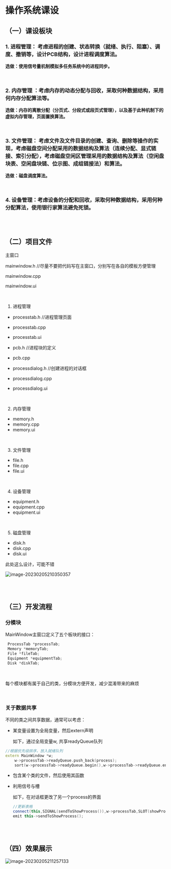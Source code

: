 # 操作系统课设

## （一）课设板块

### 1.    **进程管理：** 考虑进程的创建、状态转换（就绪、执行、阻塞）、调度、撤销等，设计PCB结构，设计进程调度算法。

**选做：使用信号量机制模拟多任务系统中的进程同步。**

 <br/>

### 2.    **内存管理** ：考虑内存的动态分配与回收，采取何种数据结构，采用何内存分配算法等。

**选做：内存的离散分配（分页式、分段式或段页式管理），以及基于此种机制下的虚拟内存管理，页面置换算法。**

 <br/>

### 3.    **文件管理：** 考虑文件及文件目录的创建、查询、删除等操作的实现，考虑磁盘空间分配采用的数据结构及算法（连续分配、显式链接、索引分配），考虑磁盘空闲区管理采用的数据结构及算法（空闲盘块表、空闲盘块链、位示图、成组链接法）和算法。

**选做：磁盘调度算法。**

 <br/>

### 4. 设备管理：考虑设备的分配和回收，采取何种数据结构，采用何种分配算法，使用银行家算法避免死锁。





<br/><br/>


## （二）项目文件

主窗口

mainwindow.h		//尽量不要把代码写在主窗口，分别写在各自的模板方便管理

mainwindow.cpp

mainwindow.ui

<br/>


1. 进程管理

* processtab.h          //进程管理页面
* processtab.cpp
* processtab.ui



* pcb.h				 //进程块的定义
* pcb.cpp



* processdialog.h       //创建进程的对话框
* processdialog.cpp
* processdialog.ui

<br/>

2. 内存管理

* memory.h
* memory.cpp
* memory.ui

<br/>

3. 文件管理

* file.h
* file.cpp
* file.ui

<br/>

4. 设备管理

* equipment.h
* equipment.cpp
* equipment.ui

<br/>

5. 磁盘管理

* disk.h
* disk.cpp
* disk.ui



此处这么设计，可能不错

![image-20230205210350357](https://xiehangblog.oss-cn-beijing.aliyuncs.com/pic/202302052103401.png)



<br/><br/>

## （三）开发流程

### 分模块

MainWindow主窗口定义了五个板块的接口：

```cpp
 ProcessTab *processTab;
 Memory *memoryTab;
 File *fileTab;
 Equipment *equipmentTab;
 Disk *diskTab;

```

<br/>

每个模块都有属于自己的类，分模块方便开发，减少混淆带来的麻烦

<br/>

### 关于数据共享

不同的类之间共享数据，通常可以考虑：

* 某变量设置为全局变量，然后extern声明

  如下，通过全局变量w, 共享readyQueue队列

```cpp
//根据优先级排序，放入就绪队列
extern MainWindow *w;
    w->processTab->readyQueue.push_back(process);
    sort(w->processTab->readyQueue.begin(),w->processTab->readyQueue.end(), ProcessTab::compare);

```

* 包含某个类的文件，然后使用其函数

* 利用信号与槽

  如下，在对话框更改了另一个process的界面

  ```cpp
  //更新表格
  connect(this,SIGNAL(sendToShowProcess()),w->processTab,SLOT(showProcess()));
  emit this->sendToShowProcess();
  ```

<br/><br/>

## （四）效果展示

![image-20230205211257133](https://xiehangblog.oss-cn-beijing.aliyuncs.com/pic/202302052112195.png)

